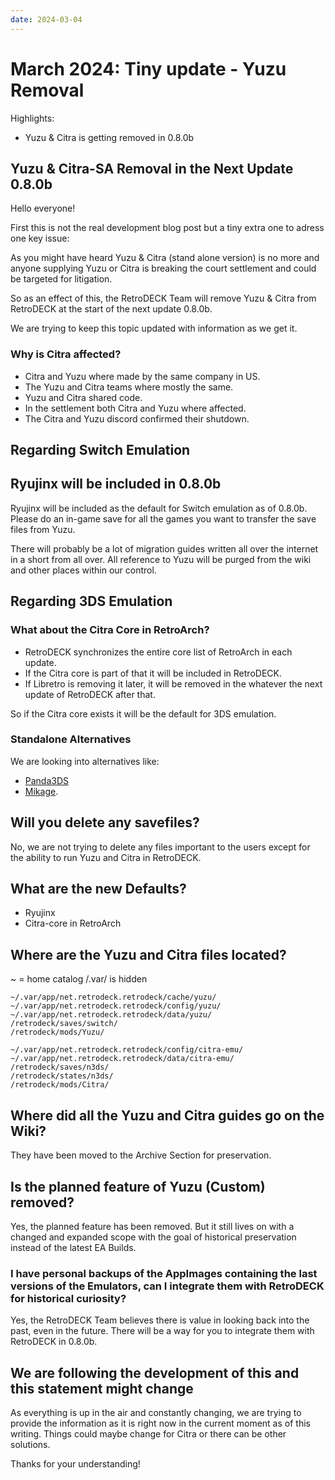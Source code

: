 ```yaml
---
date: 2024-03-04
---
```


# March 2024: Tiny update - Yuzu Removal

Highlights:

- Yuzu & Citra is getting removed in 0.8.0b


<!-- more -->

## Yuzu & Citra-SA Removal in the Next Update 0.8.0b

Hello everyone!

First this is not the real development blog post but a tiny extra one to adress one key issue:

As you might have heard Yuzu & Citra (stand alone version) is no more and anyone supplying Yuzu or Citra is breaking the court settlement and could be targeted for litigation.

So as an effect of this, the RetroDECK Team will remove Yuzu & Citra from RetroDECK at the start of the next update 0.8.0b.

We are trying to keep this topic updated with information as we get it.

### Why is Citra affected?

- Citra and Yuzu where made by the same company in US.
- The Yuzu and Citra teams where mostly the same.
- Yuzu and Citra shared code.
- In the settlement both Citra and Yuzu where affected.
- The Citra and Yuzu discord confirmed their shutdown.

## Regarding Switch Emulation

## Ryujinx will be included  in 0.8.0b

Ryujinx will be included as the default for Switch emulation as of 0.8.0b.
Please do an in-game save for all the games you want to transfer the save files from Yuzu.

There will probably be a lot of migration guides written all over the internet in a short from all over.
All reference to Yuzu will be purged from the wiki and other places within our control.

## Regarding 3DS Emulation

### What about the Citra Core in RetroArch?

- RetroDECK synchronizes the entire core list of RetroArch in each update.
- If the Citra core is part of that it will be included in RetroDECK.
- If Libretro is removing it later, it will be removed in the whatever the next update of RetroDECK after that.

So if the Citra core exists it will be the default for 3DS emulation.

### Standalone Alternatives

We are looking into alternatives like:

- [Panda3DS](https://panda3ds.com/)
- [Mikage](https://mikage.app/).


## Will you delete any savefiles?

No, we are not trying to delete any files important to the users except for the ability to run Yuzu and Citra in RetroDECK.

## What are the new Defaults?

- Ryujinx
- Citra-core in RetroArch


## Where are the Yuzu and Citra files located?

~ = home catalog
/.var/ is hidden


```
~/.var/app/net.retrodeck.retrodeck/cache/yuzu/
~/.var/app/net.retrodeck.retrodeck/config/yuzu/
~/.var/app/net.retrodeck.retrodeck/data/yuzu/
/retrodeck/saves/switch/
/retrodeck/mods/Yuzu/
```

```
~/.var/app/net.retrodeck.retrodeck/config/citra-emu/
~/.var/app/net.retrodeck.retrodeck/data/citra-emu/
/retrodeck/saves/n3ds/
/retrodeck/states/n3ds/
/retrodeck/mods/Citra/
```

## Where did all the Yuzu and Citra guides go on the Wiki?

They have been moved to the Archive Section for preservation.

## Is the planned feature of Yuzu (Custom) removed?

Yes, the planned feature has been removed. But it still lives on with a changed and expanded scope with the goal of historical preservation instead of the latest EA Builds.

### I have personal backups of the AppImages containing the last versions of the Emulators, can I integrate them with RetroDECK for historical curiosity?

Yes, the RetroDECK Team believes there is value in looking back into the past, even in the future. There will be a way for you to integrate them with RetroDECK in 0.8.0b.

##  We are following the development of this and this statement might change

As everything is up in the air and constantly changing, we are trying to provide the information as it is right now in the current moment as of this writing.
Things could maybe change for Citra or there can be other solutions.

Thanks for your understanding!
